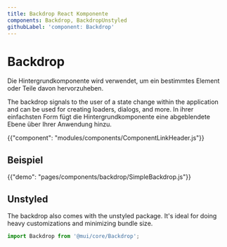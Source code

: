 ```yaml
---
title: Backdrop React Komponente
components: Backdrop, BackdropUnstyled
githubLabel: 'component: Backdrop'
---
```


# Backdrop

<p class="description">Die Hintergrundkomponente wird verwendet, um ein bestimmtes Element oder Teile davon hervorzuheben.</p>

The backdrop signals to the user of a state change within the application and can be used for creating loaders, dialogs, and more. In ihrer einfachsten Form fügt die Hintergrundkomponente eine abgeblendete Ebene über Ihrer Anwendung hinzu.

{{"component": "modules/components/ComponentLinkHeader.js"}}

## Beispiel

{{"demo": "pages/components/backdrop/SimpleBackdrop.js"}}

## Unstyled

The backdrop also comes with the unstyled package. It's ideal for doing heavy customizations and minimizing bundle size.

```js
import Backdrop from '@mui/core/Backdrop';
```
